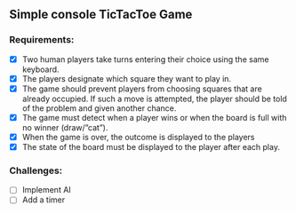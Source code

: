 ﻿## Simple console TicTacToe Game
### Requirements:
- [x] Two human players take turns entering their choice using the same keyboard.
- [x] The players designate which square they want to play in.
- [x] The game should prevent players from choosing squares that are already occupied. 
If such a move is attempted, the player should be told of the problem and given another chance.
- [x] The game must detect when a player wins or when the board is full with no winner (draw/”cat”).
- [x] When the game is over, the outcome is displayed to the players
- [x] The state of the board must be displayed to the player after each play.
### Challenges:
- [ ] Implement AI
- [ ] Add a timer